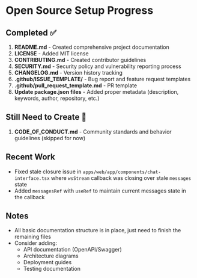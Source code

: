 # Open Source Setup Progress

## Completed ✅
1. **README.md** - Created comprehensive project documentation
2. **LICENSE** - Added MIT license
3. **CONTRIBUTING.md** - Created contributor guidelines
4. **SECURITY.md** - Security policy and vulnerability reporting process
5. **CHANGELOG.md** - Version history tracking
6. **.github/ISSUE_TEMPLATE/** - Bug report and feature request templates
7. **.github/pull_request_template.md** - PR template
8. **Update package.json files** - Added proper metadata (description, keywords, author, repository, etc.)

## Still Need to Create 📝
1. **CODE_OF_CONDUCT.md** - Community standards and behavior guidelines (skipped for now)

## Recent Work
- Fixed stale closure issue in `apps/web/app/components/chat-interface.tsx` where `wsStream` callback was closing over stale `messages` state
- Added `messagesRef` with `useRef` to maintain current messages state in the callback

## Notes
- All basic documentation structure is in place, just need to finish the remaining files
- Consider adding:
  - API documentation (OpenAPI/Swagger)
  - Architecture diagrams
  - Deployment guides
  - Testing documentation
